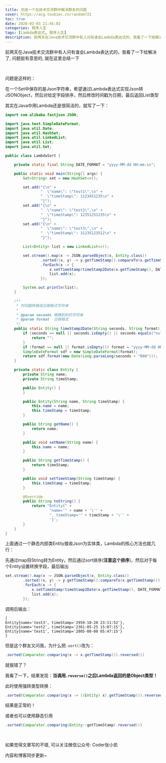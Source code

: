 ```yaml
---
title: 总结一个在技术交流群中解决群友的问题
cover: https://acg.toubiec.cn/random?21
toc: true
date: 2020-03-03 21:45:02
categories: 程序人生
tags: [Lambda表达式, 程序人生]
description: 前两天在Java技术交流群中有人问有谁会Lambda表达式的，我看了一下给解决了, 问题挺有意思的, 就在这里总结一下
---
```


前两天在Java技术交流群中有人问有谁会Lambda表达式的，我看了一下给解决了, 问题挺有意思的, 就在这里总结一下

<br/>

<!--more-->

问题是这样的：

在一个Set中保存的是Json字符串，希望通过Lambda表达式实现Json转JSONObject，然后对给定字段排序，然后修改时间戳为日期，最后返回List类型

其实在Java中用Lambda还是很简洁的，就写了一下：

```java
import com.alibaba.fastjson.JSON;

import java.text.SimpleDateFormat;
import java.util.Date;
import java.util.HashSet;
import java.util.LinkedList;
import java.util.List;
import java.util.Set;

public class LambdaSort {

    private static final String DATE_FORMAT = "yyyy-MM-dd HH:mm:ss";

    public static void main(String[] args) {
        Set<String> set = new HashSet<>();

        set.add("{\n" +
                "  \"name\": \"test1\",\n" +
                "  \"timeStamp\": 1123451235\n" +
                "}");
        set.add("{\n" +
                "  \"name\": \"test2\",\n" +
                "  \"timeStamp\": 12351251235\n" +
                "}");
        set.add("{\n" +
                "  \"name\": \"test3\",\n" +
                "  \"timeStamp\": 31235123512\n" +
                "}");

        List<Entity> list = new LinkedList<>();

        set.stream().map(x -> JSON.parseObject(x, Entity.class))
                .sorted((x, y) -> y.getTimeStamp().compareTo(x.getTimeStamp()))
                .forEach(x -> {
                    x.setTimeStamp(timeStamp2Date(x.getTimeStamp(), DATE_FORMAT));
                    list.add(x);
                });

        System.out.println(list);
    }

    /**
     * 时间戳转换成日期格式字符串
     *
     * @param seconds 精确到秒的字符串
     * @param format  日期格式
     */
    public static String timeStamp2Date(String seconds, String format) {
        if (seconds == null || seconds.isEmpty() || seconds.equals("null")) {
            return "";
        }
        if (format == null || format.isEmpty()) format = "yyyy-MM-dd HH:mm:ss";
        SimpleDateFormat sdf = new SimpleDateFormat(format);
        return sdf.format(new Date(Long.parseLong(seconds + "000")));
    }

    private static class Entity {
        private String name;
        private String timeStamp;

        public Entity() {
        }

        public Entity(String name, String timeStamp) {
            this.name = name;
            this.timeStamp = timeStamp;
        }

        public String getName() {
            return name;
        }

        public void setName(String name) {
            this.name = name;
        }

        public String getTimeStamp() {
            return timeStamp;
        }

        public void setTimeStamp(String timeStamp) {
            this.timeStamp = timeStamp;
        }

        @Override
        public String toString() {
            return "Entity{" +
                    "name='" + name + '\'' +
                    ", timeStamp='" + timeStamp + '\'' +
                    '}';
        }
    }
}
```

上面通过一个静态内部类Entity接收Json为实体类，Lambda的核心方法也就几行：

先通过map将String转为Entity，然后通过sort排序(**注意这个排序**)，然后对于每个Entity设置转换字段，最后输出

```java
set.stream().map(x -> JSON.parseObject(x, Entity.class))
        .sorted((x, y) -> y.getTimeStamp().compareTo(x.getTimeStamp()))
        .forEach(x -> {
            x.setTimeStamp(timeStamp2Date(x.getTimeStamp(), DATE_FORMAT));
            list.add(x);
        });
```

调用后输出：

```
[
Entity{name='test3', timeStamp='2959-10-20 23:11:52'}, 
Entity{name='test2', timeStamp='2361-05-25 15:07:15'}, 
Entity{name='test1', timeStamp='2005-08-08 05:47:15'}
]
```

但是这个群友又问我，为什么把`.sort()`改为：

```java
.sorted(Comparator.comparing(x -> x.getTimeStamp()).reversed())
```

就报错了？

我看了一下，结果发现：**当调用`.reverse()`之后Lambda返回的是Object类型！**

此时使用强转类型转换：

```java
.sorted(Comparator.comparing(x -> ((Entity) x).getTimeStamp()).reversed())
```

结果是正常的！

或者也可以使用静态引用

```java
.sorted(Comparator.comparing(Entity::getTimeStamp).reversed())
```

<br/>

如果觉得文章写的不错, 可以关注微信公众号: Coder张小凯

内容和博客同步更新~

<br/>